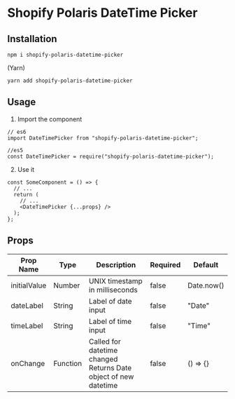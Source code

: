 # Shopify Polaris DateTime Picker

##  Installation
```
npm i shopify-polaris-datetime-picker
```

(Yarn)
```
yarn add shopify-polaris-datetime-picker
```

## Usage
1. Import the component
```
// es6
import DateTimePicker from "shopify-polaris-datetime-picker";

//es5
const DateTimePicker = require("shopify-polaris-datetime-picker");
```

2. Use it
```
const SomeComponent = () => {
  // ...
  return (
    // ...
    <DateTimePicker {...props} />
  );
};
```

## Props
| Prop Name    | Type     | Description                                                     | Required | Default    |
|--------------|----------|-----------------------------------------------------------------|----------|------------|
| initialValue | Number   | UNIX timestamp in milliseconds                                  | false    | Date.now() |
| dateLabel    | String   | Label of date input                                             | false    | "Date"     |
| timeLabel    | String   | Label of time input                                             | false    | "Time"     |
| onChange     | Function | Called for datetime changed Returns Date object of new datetime | false    | () => {}   |